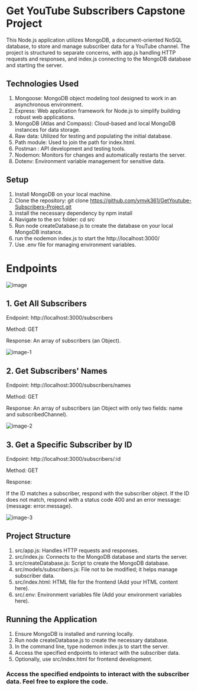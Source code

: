 # Get YouTube Subscribers Capstone Project
This Node.js application utilizes MongoDB, a document-oriented NoSQL database, to store and manage subscriber data for a YouTube channel. The project is structured to separate concerns, with app.js handling HTTP requests and responses, and index.js connecting to the MongoDB database and starting the server.

## Technologies Used
1. Mongoose: MongoDB object modeling tool designed to work in an asynchronous environment.
2. Express: Web application framework for Node.js to simplify building robust web applications.
3. MongoDB (Atlas and Compass): Cloud-based and local MongoDB instances for data storage.
4. Raw data: Utilized for testing and populating the initial database.
5. Path module: Used to join the path for index.html.
6. Postman : API development and testing tools.
7. Nodemon: Monitors for changes and automatically restarts the server.
8. Dotenv: Environment variable management for sensitive data.

## Setup
1. Install MongoDB on your local machine.
2. Clone the repository: git clone https://github.com/ymvk361/GetYoutube-Subscribers-Project.git
3. install the necessary dependency by npm install
4. Navigate to the src folder: cd src
5. Run node createDatabase.js to create the database on your local MongoDB instance.
6. run the nodemon index.js to start the http://localhost:3000/
7. Use .env file for managing environment variables.

# Endpoints

![image](https://github.com/ymvk361/GetYoutube-Subscribers-Project/assets/130222257/a7371a19-f197-4661-9ccf-1ce691eabad1)


## 1. Get All Subscribers
Endpoint: http://localhost:3000/subscribers

Method: GET

Response: An array of subscribers (an Object).

![image-1](https://github.com/ymvk361/GetYoutube-Subscribers-Project/assets/130222257/93c45766-2403-4bad-89f5-56aa3fdde1aa)

## 2. Get Subscribers' Names
Endpoint: http://localhost:3000/subscribers/names

Method: GET

Response: An array of subscribers (an Object with only two fields: name and subscribedChannel).

![image-2](https://github.com/ymvk361/GetYoutube-Subscribers-Project/assets/130222257/158ff2e3-6bba-4c11-b879-dbf498f497c0)

## 3. Get a Specific Subscriber by ID
Endpoint: http://localhost:3000/subscribers/:id

Method: GET

Response:

If the ID matches a subscriber, respond with the subscriber object.
If the ID does not match, respond with a status code 400 and an error message: {message: error.message}.

![image-3](https://github.com/ymvk361/GetYoutube-Subscribers-Project/assets/130222257/5924f45a-f5e0-4329-a49c-1d467d99fb4f)

## Project Structure
1. src/app.js: Handles HTTP requests and responses.
2. src/index.js: Connects to the MongoDB database and starts the server.
3. src/createDatabase.js: Script to create the MongoDB database.
4. src/models/subscribers.js: File not to be modified; it helps manage subscriber data.
5. src/index.html: HTML file for the frontend (Add your HTML content here).
6. src/.env: Environment variables file (Add your environment variables here).

## Running the Application
1. Ensure MongoDB is installed and running locally.
2. Run node createDatabase.js to create the necessary database.
3. In the command line, type nodemon index.js to start the server.
4. Access the specified endpoints to interact with the subscriber data.
5. Optionally, use src/index.html for frontend development.

### Access the specified endpoints to interact with the subscriber data. Feel free to explore the code.